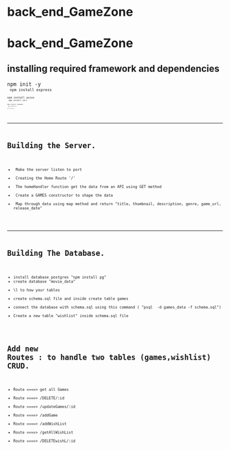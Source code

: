 # back_end_GameZone

# back_end_GameZone

## installing required framework and dependencies ##

<code>npm init -y<code><br>
<code>npm install express<code><br>
<code>npm install axios<code><br>
<code>npm install cors<code><br>
<code>npm install nodemon<code><br>
<code>npm install pg<code><br>
<code>npm i body-parser<code><br>


-------------------------------------

#  Building the Server.
<ul>
<li> Make the server listen to port</li>
<li> Creating the Home Route '/'</li>
<li> The homeHandler function get the data from an API using GET method</li>
<li> Create a GAMES constructor to shape the data </li>
<li> Map through data using map method and return "title, thumbnail, description, genre, game_url, release_date"</li>
</ul>

-------------------------------------------

#  Building The Database.
<ul>
<li>install database postgres "npm install pg"</</li>
<li>create database "movie_data"</li>
<li>\l to how your tables</li>
<li>create schema.sql file and inside create table games</li>
<li>connect the database with schema.sql using this command ( "psql  -d games_data -f schema.sql")</li>
<li>Create a new table "wishlist" inside schema.sql file</li>
</ul>

# Add new Routes : to handle two tables (games,wishlist) CRUD.

* Route ====> get all Games 
* Route ====> /DELETE/:id
* Route ====> /updateGames/:id
* Route ====> /addGame
* Route ====> /addWishList
* Route ====> /getAllWishList
* Route ====> /DELETEwishL/:id





